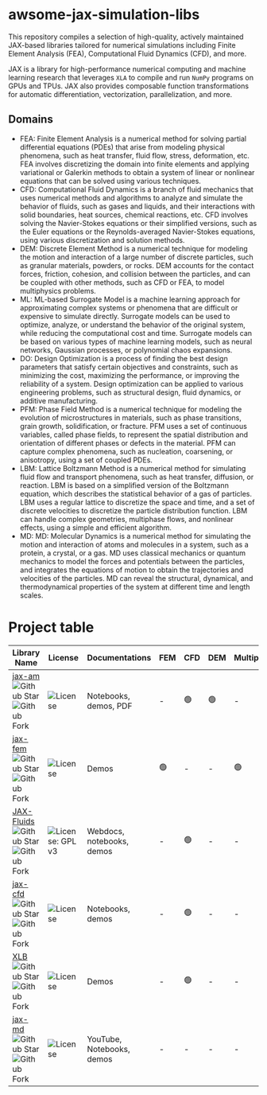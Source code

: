 # awsome-jax-simulation-libs
This repository compiles a selection of high-quality, actively maintained JAX-based libraries tailored for numerical simulations including Finite Element Analysis (FEA), Computational Fluid Dynamics (CFD), and more.

JAX is a library for high-performance numerical computing and machine learning research that leverages `XLA` to compile and run `NumPy` programs on GPUs and TPUs. JAX also provides composable function transformations for automatic differentiation, vectorization, parallelization, and more.

## Domains
- FEA: Finite Element Analysis is a numerical method for solving partial differential equations (PDEs) that arise from modeling physical phenomena, such as heat transfer, fluid flow, stress, deformation, etc. FEA involves discretizing the domain into finite elements and applying variational or Galerkin methods to obtain a system of linear or nonlinear equations that can be solved using various techniques.
- CFD: Computational Fluid Dynamics is a branch of fluid mechanics that uses numerical methods and algorithms to analyze and simulate the behavior of fluids, such as gases and liquids, and their interactions with solid boundaries, heat sources, chemical reactions, etc. CFD involves solving the Navier-Stokes equations or their simplified versions, such as the Euler equations or the Reynolds-averaged Navier-Stokes equations, using various discretization and solution methods.
- DEM: Discrete Element Method is a numerical technique for modeling the motion and interaction of a large number of discrete particles, such as granular materials, powders, or rocks. DEM accounts for the contact forces, friction, cohesion, and collision between the particles, and can be coupled with other methods, such as CFD or FEA, to model multiphysics problems.
- ML: ML-based Surrogate Model is a machine learning approach for approximating complex systems or phenomena that are difficult or expensive to simulate directly. Surrogate models can be used to optimize, analyze, or understand the behavior of the original system, while reducing the computational cost and time. Surrogate models can be based on various types of machine learning models, such as neural networks, Gaussian processes, or polynomial chaos expansions.
- DO: Design Optimization is a process of finding the best design parameters that satisfy certain objectives and constraints, such as minimizing the cost, maximizing the performance, or improving the reliability of a system. Design optimization can be applied to various engineering problems, such as structural design, fluid dynamics, or additive manufacturing.
- PFM: Phase Field Method is a numerical technique for modeling the evolution of microstructures in materials, such as phase transitions, grain growth, solidification, or fracture. PFM uses a set of continuous variables, called phase fields, to represent the spatial distribution and orientation of different phases or defects in the material. PFM can capture complex phenomena, such as nucleation, coarsening, or anisotropy, using a set of coupled PDEs.
- LBM: Lattice Boltzmann Method is a numerical method for simulating fluid flow and transport phenomena, such as heat transfer, diffusion, or reaction. LBM is based on a simplified version of the Boltzmann equation, which describes the statistical behavior of a gas of particles. LBM uses a regular lattice to discretize the space and time, and a set of discrete velocities to discretize the particle distribution function. LBM can handle complex geometries, multiphase flows, and nonlinear effects, using a simple and efficient algorithm.
- MD: MD: Molecular Dynamics is a numerical method for simulating the motion and interaction of atoms and molecules in a system, such as a protein, a crystal, or a gas. MD uses classical mechanics or quantum mechanics to model the forces and potentials between the particles, and integrates the equations of motion to obtain the trajectories and velocities of the particles. MD can reveal the structural, dynamical, and thermodynamical properties of the system at different time and length scales.

# Project table

| Library Name   | License         | Documentations | FEM | CFD | DEM | Multiphysics | ML | DO | PFM | LBM | MD |
|----------------|---------------- | -------------- | --- | --- | --- | ------------ | -- | -- | --- | --- | -- |
| [jax-am](https://github.com/tianjuxue/jax-am) <br> ![Github Star](https://img.shields.io/github/stars/tianjuxue/jax-am) <br> ![Github Fork](https://img.shields.io/github/forks/tianjuxue/jax-am) | ![License](https://img.shields.io/github/license/tianjuxue/jax-am) | Notebooks, demos, PDF | - | 🟢 | 🟢 | - | - | - | 🟢 | 🟢 | - |
| [jax-fem](https://github.com/deepmodeling/jax-fem) <br> ![Github Star](https://img.shields.io/github/stars/deepmodeling/jax-fem) <br> ![Github Fork](https://img.shields.io/github/forks/deepmodeling/jax-fem) | ![License](https://img.shields.io/github/license/deepmodeling/jax-fem) | Demos  | 🟢 | - | - | 🟢 | 🟢 | 🟢 | - | - |  - |
| [JAX-Fluids](https://github.com/tumaer/JAXFLUIDS) <br> ![Github Star](https://img.shields.io/github/stars/tumaer/JAXFLUIDS) <br> ![Github Fork](https://img.shields.io/github/forks/tumaer/JAXFLUIDS) | ![License: GPL v3](https://img.shields.io/badge/License-GPLv3-blue.svg) | Webdocs, notebooks, demos  | - | 🟢 | - | - | 🟢 | 🟢 | - | - |  - |
| [jax-cfd](https://github.com/google/jax-cfd) <br> ![Github Star](https://img.shields.io/github/stars/google/jax-cfd) <br> ![Github Fork](https://img.shields.io/github/forks/google/jax-cfd) | ![License](https://img.shields.io/github/license/google/jax-cfd) | Notebooks, demos  | - | 🟢 | - | - | 🟢 | - | - | - |  - |
| [XLB](https://github.com/Autodesk/XLB) <br> ![Github Star](https://img.shields.io/github/stars/Autodesk/XLB) <br> ![Github Fork](https://img.shields.io/github/forks/Autodesk/XLB) | ![License](https://img.shields.io/badge/License-Apache_2.0-green.svg) | Demos  | - | 🟢 | - | - | 🟢 | - | - | 🟢 |  - |
| [jax-md](https://github.com/jax-md/jax-md) <br> ![Github Star](https://img.shields.io/github/stars/jax-md/jax-md) <br> ![Github Fork](https://img.shields.io/github/forks/jax-md/jax-md) | ![License](https://img.shields.io/github/license/jax-md/jax-md) | YouTube, Notebooks, demos  | - | - | - | - | 🟢 | - | - | - |  🟢 |
